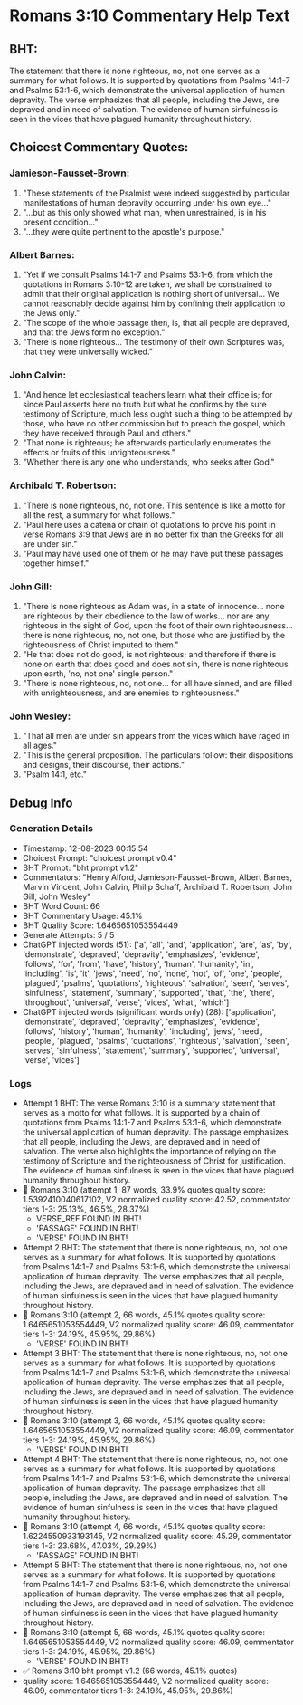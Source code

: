 # Romans 3:10 Commentary Help Text

## BHT:
The statement that there is none righteous, no, not one serves as a summary for what follows. It is supported by quotations from Psalms 14:1-7 and Psalms 53:1-6, which demonstrate the universal application of human depravity. The verse emphasizes that all people, including the Jews, are depraved and in need of salvation. The evidence of human sinfulness is seen in the vices that have plagued humanity throughout history.

## Choicest Commentary Quotes:
### Jamieson-Fausset-Brown:
1. "These statements of the Psalmist were indeed suggested by particular manifestations of human depravity occurring under his own eye..."
2. "...but as this only showed what man, when unrestrained, is in his present condition..."
3. "...they were quite pertinent to the apostle's purpose."

### Albert Barnes:
1. "Yet if we consult Psalms 14:1-7 and Psalms 53:1-6, from which the quotations in Romans 3:10-12 are taken, we shall be constrained to admit that their original application is nothing short of universal... We cannot reasonably decide against him by confining their application to the Jews only." 
2. "The scope of the whole passage then, is, that all people are depraved, and that the Jews form no exception." 
3. "There is none righteous... The testimony of their own Scriptures was, that they were universally wicked."

### John Calvin:
1. "And hence let ecclesiastical teachers learn what their office is; for since Paul asserts here no truth but what he confirms by the sure testimony of Scripture, much less ought such a thing to be attempted by those, who have no other commission but to preach the gospel, which they have received through Paul and others."
2. "That none is righteous; he afterwards particularly enumerates the effects or fruits of this unrighteousness."
3. "Whether there is any one who understands, who seeks after God."

### Archibald T. Robertson:
1. "There is none righteous, no, not one. This sentence is like a motto for all the rest, a summary for what follows." 
2. "Paul here uses a catena or chain of quotations to prove his point in verse Romans 3:9 that Jews are in no better fix than the Greeks for all are under sin."
3. "Paul may have used one of them or he may have put these passages together himself."

### John Gill:
1. "There is none righteous as Adam was, in a state of innocence... none are righteous by their obedience to the law of works... nor are any righteous in the sight of God, upon the foot of their own righteousness... there is none righteous, no, not one, but those who are justified by the righteousness of Christ imputed to them."
2. "He that does not do good, is not righteous; and therefore if there is none on earth that does good and does not sin, there is none righteous upon earth, 'no, not one' single person."
3. "There is none righteous, no, not one... for all have sinned, and are filled with unrighteousness, and are enemies to righteousness."

### John Wesley:
1. "That all men are under sin appears from the vices which have raged in all ages."
2. "This is the general proposition. The particulars follow: their dispositions and designs, their discourse, their actions."
3. "Psalm 14:1, etc."


## Debug Info
### Generation Details
- Timestamp: 12-08-2023 00:15:54
- Choicest Prompt: "choicest prompt v0.4"
- BHT Prompt: "bht prompt v1.2"
- Commentators: "Henry Alford, Jamieson-Fausset-Brown, Albert Barnes, Marvin Vincent, John Calvin, Philip Schaff, Archibald T. Robertson, John Gill, John Wesley"
- BHT Word Count: 66
- BHT Commentary Usage: 45.1%
- BHT Quality Score: 1.6465651053554449
- Generate Attempts: 5 / 5
- ChatGPT injected words (51):
	['a', 'all', 'and', 'application', 'are', 'as', 'by', 'demonstrate', 'depraved', 'depravity', 'emphasizes', 'evidence', 'follows', 'for', 'from', 'have', 'history', 'human', 'humanity', 'in', 'including', 'is', 'it', 'jews', 'need', 'no', 'none', 'not', 'of', 'one', 'people', 'plagued', 'psalms', 'quotations', 'righteous', 'salvation', 'seen', 'serves', 'sinfulness', 'statement', 'summary', 'supported', 'that', 'the', 'there', 'throughout', 'universal', 'verse', 'vices', 'what', 'which']
- ChatGPT injected words (significant words only) (28):
	['application', 'demonstrate', 'depraved', 'depravity', 'emphasizes', 'evidence', 'follows', 'history', 'human', 'humanity', 'including', 'jews', 'need', 'people', 'plagued', 'psalms', 'quotations', 'righteous', 'salvation', 'seen', 'serves', 'sinfulness', 'statement', 'summary', 'supported', 'universal', 'verse', 'vices']

### Logs
- Attempt 1 BHT: The verse Romans 3:10 is a summary statement that serves as a motto for what follows. It is supported by a chain of quotations from Psalms 14:1-7 and Psalms 53:1-6, which demonstrate the universal application of human depravity. The passage emphasizes that all people, including the Jews, are depraved and in need of salvation. The verse also highlights the importance of relying on the testimony of Scripture and the righteousness of Christ for justification. The evidence of human sinfulness is seen in the vices that have plagued humanity throughout history.
- 🔄 Romans 3:10 (attempt 1, 87 words, 33.9% quotes quality score: 1.5392410040617102, V2 normalized quality score: 42.52, commentator tiers 1-3: 25.13%, 46.5%, 28.37%) 
	- VERSE_REF FOUND IN BHT! 
	- 'PASSAGE' FOUND IN BHT! 
	- 'VERSE' FOUND IN BHT!
- Attempt 2 BHT: The statement that there is none righteous, no, not one serves as a summary for what follows. It is supported by quotations from Psalms 14:1-7 and Psalms 53:1-6, which demonstrate the universal application of human depravity. The verse emphasizes that all people, including the Jews, are depraved and in need of salvation. The evidence of human sinfulness is seen in the vices that have plagued humanity throughout history.
- 🔄 Romans 3:10 (attempt 2, 66 words, 45.1% quotes quality score: 1.6465651053554449, V2 normalized quality score: 46.09, commentator tiers 1-3: 24.19%, 45.95%, 29.86%) 
	- 'VERSE' FOUND IN BHT!
- Attempt 3 BHT: The statement that there is none righteous, no, not one serves as a summary for what follows. It is supported by quotations from Psalms 14:1-7 and Psalms 53:1-6, which demonstrate the universal application of human depravity. The verse emphasizes that all people, including the Jews, are depraved and in need of salvation. The evidence of human sinfulness is seen in the vices that have plagued humanity throughout history.
- 🔄 Romans 3:10 (attempt 3, 66 words, 45.1% quotes quality score: 1.6465651053554449, V2 normalized quality score: 46.09, commentator tiers 1-3: 24.19%, 45.95%, 29.86%) 
	- 'VERSE' FOUND IN BHT!
- Attempt 4 BHT: The statement that there is none righteous, no, not one serves as a summary for what follows. It is supported by quotations from Psalms 14:1-7 and Psalms 53:1-6, which demonstrate the universal application of human depravity. The passage emphasizes that all people, including the Jews, are depraved and in need of salvation. The evidence of human sinfulness is seen in the vices that have plagued humanity throughout history.
- 🔄 Romans 3:10 (attempt 4, 66 words, 45.1% quotes quality score: 1.6224550933193145, V2 normalized quality score: 45.29, commentator tiers 1-3: 23.68%, 47.03%, 29.29%) 
	- 'PASSAGE' FOUND IN BHT!
- Attempt 5 BHT: The statement that there is none righteous, no, not one serves as a summary for what follows. It is supported by quotations from Psalms 14:1-7 and Psalms 53:1-6, which demonstrate the universal application of human depravity. The verse emphasizes that all people, including the Jews, are depraved and in need of salvation. The evidence of human sinfulness is seen in the vices that have plagued humanity throughout history.
- 🔄 Romans 3:10 (attempt 5, 66 words, 45.1% quotes quality score: 1.6465651053554449, V2 normalized quality score: 46.09, commentator tiers 1-3: 24.19%, 45.95%, 29.86%) 
	- 'VERSE' FOUND IN BHT!
- ✅ Romans 3:10 bht prompt v1.2 (66 words, 45.1% quotes)
- quality score: 1.6465651053554449, V2 normalized quality score: 46.09, commentator tiers 1-3: 24.19%, 45.95%, 29.86%)